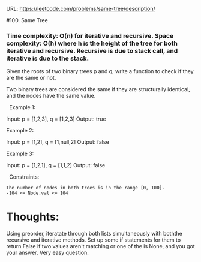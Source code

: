 URL: https://leetcode.com/problems/same-tree/description/

#100. Same Tree

### Time complexity: O(n) for iterative and recursive. Space complexity: O(h) where h is the height of the tree for both iterative and recursive. Recursive is due to stack call, and iterative is due to the stack.

Given the roots of two binary trees p and q, write a function to check if they are the same or not.

Two binary trees are considered the same if they are structurally identical, and the nodes have the same value.

 
Example 1:

Input: p = [1,2,3], q = [1,2,3]
Output: true

Example 2:

Input: p = [1,2], q = [1,null,2]
Output: false

Example 3:

Input: p = [1,2,1], q = [1,1,2]
Output: false

 
Constraints:

	The number of nodes in both trees is in the range [0, 100].
	-104 <= Node.val <= 104

# Thoughts:
Using preorder, iteratate through both lists simultaneously with boththe recursive and iterative methods. Set up some if statements for them to return False if two values aren't matching or one of the is None, and you got your answer. Very easy question.
